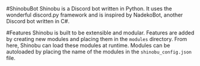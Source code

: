 #ShinobuBot
Shinobu is a Discord bot written in Python.  It uses the wonderful discord.py framework and is inspired by NadekoBot, another Discord bot written in C#.

#Features
Shinobu is built to be extensible and modular.  Features are added by creating new modules and placing them in the ```modules``` directory.  From here, Shinobu can load these modules at runtime.  Modules can be autoloaded by placing the name of the modules in the ```shinobu_config.json``` file.